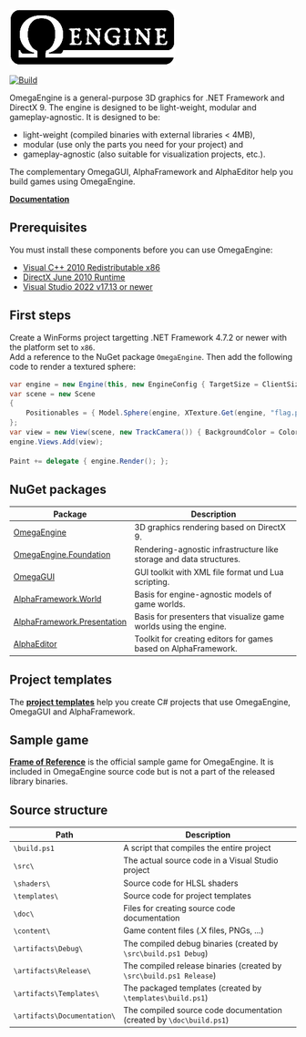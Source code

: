![OmegaEngine](https://github.com/omegaengine/omegaengine/raw/master/logo.png)

[![Build](https://github.com/omegaengine/omegaengine/actions/workflows/build.yml/badge.svg)](https://github.com/omegaengine/omegaengine/actions/workflows/build.yml)

OmegaEngine is a general-purpose 3D graphics for .NET Framework and DirectX 9. The engine is designed to be light-weight, modular and gameplay-agnostic. It is designed to be:

 * light-weight (compiled binaries with external libraries < 4MB),
 * modular (use only the parts you need for your project) and
 * gameplay-agnostic (also suitable for visualization projects, etc.).

The complementary OmegaGUI, AlphaFramework and AlphaEditor help you build games using OmegaEngine.

**[Documentation](https://docs.omegaengine.de/)**

## Prerequisites

You must install these components before you can use OmegaEngine:

- [Visual C++ 2010 Redistributable x86](https://www.microsoft.com/en-us/download/details.aspx?id=26999)
- [DirectX June 2010 Runtime](https://www.microsoft.com/en-us/download/details.aspx?id=8109)
- [Visual Studio 2022 v17.13 or newer](https://www.visualstudio.com/downloads/)

## First steps

Create a WinForms project targetting .NET Framework 4.7.2 or newer with the platform set to `x86`.  
Add a reference to the NuGet package `OmegaEngine`. Then add the following code to render a textured sphere:

```csharp
var engine = new Engine(this, new EngineConfig { TargetSize = ClientSize });
var scene = new Scene
{
    Positionables = { Model.Sphere(engine, XTexture.Get(engine, "flag.png")) }
};
var view = new View(scene, new TrackCamera()) { BackgroundColor = Color.CornflowerBlue };
engine.Views.Add(view);

Paint += delegate { engine.Render(); };
```

## NuGet packages

| Package                                                                                    | Description                                                          |
| ------------------------------------------------------------------------------------------ | -------------------------------------------------------------------- |
| [OmegaEngine](https://www.nuget.org/packages/OmegaEngine/)                                 | 3D graphics rendering based on DirectX 9.                            |
| [OmegaEngine.Foundation](https://www.nuget.org/packages/OmegaEngine.Foundation/)           | Rendering-agnostic infrastructure like storage  and data structures. |
| [OmegaGUI](https://www.nuget.org/packages/OmegaGUI/)                                       | GUI toolkit with XML file format und Lua scripting.                  |
| [AlphaFramework.World](https://www.nuget.org/packages/AlphaFramework.World/)               | Basis for engine-agnostic models of game worlds.                     |
| [AlphaFramework.Presentation](https://www.nuget.org/packages/AlphaFramework.Presentation/) | Basis for presenters that visualize game worlds using the engine.    |
| [AlphaEditor](https://www.nuget.org/packages/AlphaEditor/)                                 | Toolkit for creating editors for games based on AlphaFramework.      |

## Project templates

The **[project templates](https://www.nuget.org/packages/OmegaEngine.Templates#readme-body-tab)** help you create C# projects that use OmegaEngine, OmegaGUI and AlphaFramework.

## Sample game

**[Frame of Reference](https://github.com/omegaengine/omegaengine/tree/master/src/FrameOfReference)** is the official sample game for OmegaEngine. It is included in OmegaEngine source code but is not a part of the released library binaries.

## Source structure

| Path                        | Description                                                          |
| --------------------------- | -------------------------------------------------------------------- |
| `\build.ps1`                | A script that compiles the entire project                            |
| `\src\`                     | The actual source code in a Visual Studio project                    |
| `\shaders\`                 | Source code for HLSL shaders                                         |
| `\templates\`               | Source code for project templates                                    |
| `\doc\`                     | Files for creating source code documentation                         |
| `\content\`                 | Game content files (.X files, PNGs, ...)                             |
| `\artifacts\Debug\`         | The compiled debug binaries (created by `\src\build.ps1 Debug`)      |
| `\artifacts\Release\`       | The compiled release binaries (created by `\src\build.ps1 Release`)  |
| `\artifacts\Templates\`     | The packaged templates (created by `\templates\build.ps1`)           |
| `\artifacts\Documentation\` | The compiled source code documentation (created by `\doc\build.ps1`) |
